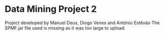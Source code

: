 # Data Mining Project 2

Project developed by Manuel Deus, Diogo Venes and António Estêvão
The SPMF.jar file used is missing as it was too large to upload.
